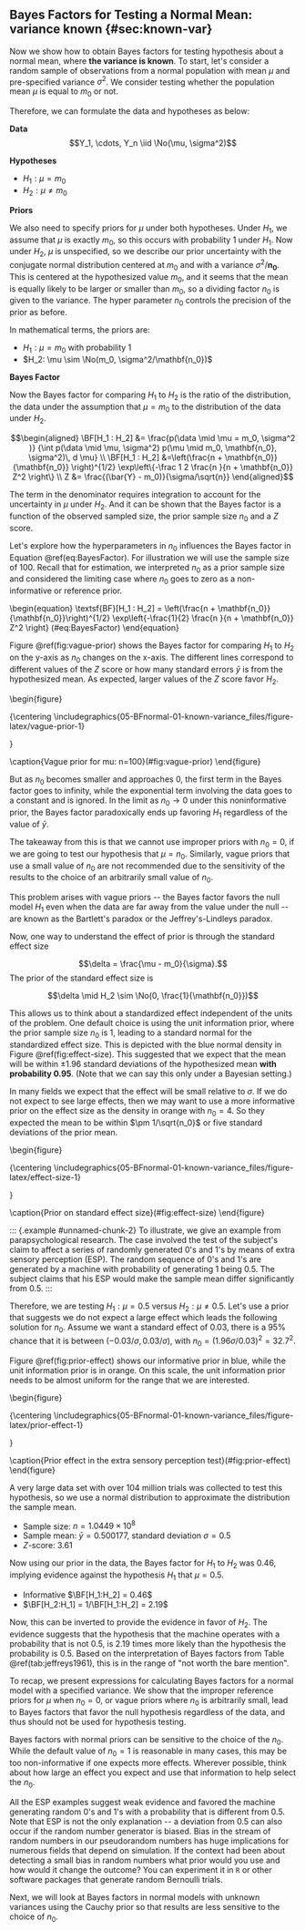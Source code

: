 ## Bayes Factors for Testing a Normal Mean: variance known {#sec:known-var}






Now we show how to obtain Bayes factors for testing hypothesis about a normal mean, where **the variance is known**. To start, let's consider a random sample of observations from a normal population with mean $\mu$ and pre-specified variance $\sigma^2$. We consider testing whether the population mean $\mu$ is equal to $m_0$ or not.

Therefore, we can formulate the data and hypotheses as below:

**Data**
$$Y_1, \cdots, Y_n \iid \No(\mu, \sigma^2)$$

**Hypotheses**

* $H_1: \mu = m_0$
* $H_2: \mu \neq m_0$

**Priors**

We also need to specify priors for $\mu$ under both hypotheses. Under $H_1$, we assume that $\mu$ is exactly $m_0$, so this occurs with probability 1 under $H_1$. Now under $H_2$, $\mu$ is unspecified, so we describe our prior uncertainty with the conjugate normal distribution centered at $m_0$ and with a variance $\sigma^2/\mathbf{n_0}$. This is centered at the hypothesized value $m_0$, and it seems that the mean is equally likely to be larger or smaller than $m_0$, so a dividing factor $n_0$ is given to the variance. The hyper parameter $n_0$ controls the precision of the prior as before.

In mathematical terms, the priors are:

* $H_1: \mu = m_0  \text{  with probability 1}$
* $H_2: \mu \sim \No(m_0, \sigma^2/\mathbf{n_0})$

**Bayes Factor**

Now the Bayes factor for comparing $H_1$ to $H_2$ is the ratio of the distribution, the data under the assumption that $\mu = m_0$ to the distribution of the data under $H_2$.

$$\begin{aligned}
\BF[H_1 : H_2] &= \frac{p(\data \mid \mu = m_0, \sigma^2 )}
 {\int p(\data \mid \mu, \sigma^2) p(\mu \mid m_0, \mathbf{n_0}, \sigma^2)\, d \mu} \\
\BF[H_1 : H_2] &=\left(\frac{n + \mathbf{n_0}}{\mathbf{n_0}} \right)^{1/2} \exp\left\{-\frac 1 2 \frac{n }{n + \mathbf{n_0}} Z^2 \right\} \\
 Z   &=  \frac{(\bar{Y} - m_0)}{\sigma/\sqrt{n}}
\end{aligned}$$

The term in the denominator requires integration to account for the uncertainty in $\mu$ under $H_2$. And it can be shown that the Bayes factor is a function of the observed sampled size, the prior sample size $n_0$ and a $Z$ score.

Let's explore how the hyperparameters in $n_0$ influences the Bayes factor in Equation \@ref(eq:BayesFactor). For illustration we will use the sample size of 100. Recall that for estimation, we interpreted $n_0$ as a prior sample size and considered the limiting case where $n_0$ goes to zero as a non-informative or reference prior.

\begin{equation}
\textsf{BF}[H_1 : H_2] = \left(\frac{n + \mathbf{n_0}}{\mathbf{n_0}}\right)^{1/2} \exp\left\{-\frac{1}{2} \frac{n }{n + \mathbf{n_0}} Z^2 \right\}
(\#eq:BayesFactor)
\end{equation}

Figure \@ref(fig:vague-prior) shows the Bayes factor for comparing $H_1$ to $H_2$ on the y-axis as $n_0$ changes on the x-axis. The different lines correspond to different values of the $Z$ score or how many standard errors $\bar{y}$ is from the hypothesized mean. As expected, larger values of the $Z$ score favor $H_2$.

\begin{figure}

{\centering \includegraphics{05-BFnormal-01-known-variance_files/figure-latex/vague-prior-1} 

}

\caption{Vague prior for mu: n=100}(\#fig:vague-prior)
\end{figure}

But as $n_0$ becomes smaller and approaches 0, the first term in
the Bayes factor goes to infinity, while the exponential term involving the
data goes to a constant and is ignored. In the limit as $n_0 \rightarrow 0$ under this noninformative prior, the Bayes factor paradoxically ends up favoring $H_1$ regardless of the value of $\bar{y}$.

The takeaway from this is that we cannot use improper priors with $n_0 = 0$, if we are going to test our hypothesis that $\mu = n_0$. Similarly, vague priors that use a small value of $n_0$ are not recommended due to the sensitivity of the results to the choice of an arbitrarily small value of $n_0$.

This problem arises with vague priors -- the Bayes factor favors the null model $H_1$ even when the data are far away from the value under the null -- are known as the Bartlett's paradox or the Jeffrey's-Lindleys paradox.

Now, one way to understand the effect of prior is through the standard effect size

$$\delta = \frac{\mu - m_0}{\sigma}.$$
The prior of the standard effect size is

$$\delta \mid   H_2  \sim \No(0, \frac{1}{\mathbf{n_0}})$$

This allows us to think about a standardized effect independent of the units of the problem. One default choice is using the unit information prior, where the prior sample size $n_0$ is 1, leading to a standard normal for the standardized effect size. This is depicted with the blue normal density in Figure \@ref(fig:effect-size). This suggested that we expect that the mean will be within $\pm 1.96$ standard deviations of the hypothesized mean **with probability 0.95**. (Note that we can say this only under a Bayesian setting.)

In many fields we expect that the effect will be small relative to $\sigma$. If we do not expect to see large effects, then we may want to use a more informative prior on the effect size as the density in orange with $n_0 = 4$. So they expected the mean to be within $\pm 1/\sqrt{n_0}$ or five standard deviations of the prior mean.

\begin{figure}

{\centering \includegraphics{05-BFnormal-01-known-variance_files/figure-latex/effect-size-1} 

}

\caption{Prior on standard effect size}(\#fig:effect-size)
\end{figure}

::: {.example #unnamed-chunk-2}
To illustrate, we give an example from parapsychological research. The case involved the test of the subject's claim to affect a series of randomly generated 0's and 1's by means of extra sensory perception (ESP). The random sequence of 0's and 1's are generated by a machine with
probability of generating 1 being 0.5. The subject claims that his ESP would make the sample mean differ significantly from 0.5.
:::

Therefore, we are testing $H_1: \mu = 0.5$ versus $H_2: \mu \neq 0.5$. Let's use a prior that suggests we do not expect a large effect which leads
the following solution for $n_0$. Assume we want a standard effect of 0.03, there is a 95% chance that it is between $(-0.03/\sigma, 0.03/\sigma)$, with $n_0 = (1.96\sigma/0.03)^2 = 32.7^2$.

Figure \@ref(fig:prior-effect) shows our informative prior in blue, while the unit information prior is in orange. On this scale, the unit information
prior needs to be almost uniform for the range that we are interested.



\begin{figure}

{\centering \includegraphics{05-BFnormal-01-known-variance_files/figure-latex/prior-effect-1} 

}

\caption{Prior effect in the extra sensory perception test}(\#fig:prior-effect)
\end{figure}

A very large data set with over 104 million trials was collected to test this hypothesis, so we use a normal distribution to approximate the distribution the sample mean.

* Sample size: $n = 1.0449 \times 10^8$
* Sample mean: $\bar{y} =  0.500177$, standard deviation $\sigma = 0.5$
* $Z$-score: 3.61

Now using our prior in the data, the Bayes factor for $H_1$ to $H_2$ was 0.46, implying evidence against the hypothesis $H_1$ that $\mu = 0.5$.

* Informative $\BF[H_1:H_2] = 0.46$
* $\BF[H_2:H_1] = 1/\BF[H_1:H_2] = 2.19$

Now, this can be inverted to provide the evidence in favor of $H_2$. The evidence suggests that the hypothesis that the machine operates with a probability that is not 0.5, is 2.19 times more likely than the hypothesis
the probability is 0.5. Based on the interpretation of Bayes factors from Table \@ref(tab:jeffreys1961), this is in the range of "not worth the bare mention".

To recap, we present expressions for calculating Bayes factors for a normal model with a specified variance. We show that the improper reference priors for $\mu$ when $n_0 = 0$, or vague priors where $n_0$ is arbitrarily small,
lead to Bayes factors that favor the null hypothesis regardless of the data, and thus should not be used for hypothesis testing.

Bayes factors with normal priors can be sensitive to the choice of the $n_0$. While the default value of $n_0 = 1$ is reasonable in many cases, this may be too non-informative if one expects more effects. Wherever possible, think about how large an effect you expect and use that information to help select the $n_0$.

All the ESP examples suggest weak evidence and favored the machine generating random 0's and 1's with a probability that is different from 0.5. Note that ESP is not the only explanation -- a deviation from 0.5 can also occur if the random number generator is biased. Bias in the stream of random numbers in our pseudorandom numbers has huge implications for numerous fields that depend on simulation. If the context had been about detecting a small bias in random numbers what prior would you use and how would it change the outcome? You can experiment it in `R` or other software packages that generate random Bernoulli trials.

Next, we will look at Bayes factors in normal models with unknown variances using the Cauchy prior so that results are less sensitive to the choice of $n_0$.
